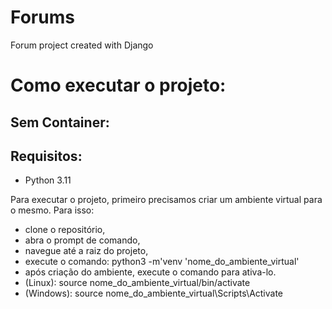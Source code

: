 # Forums
Forum project created with Django

# Como executar o projeto:

## Sem Container:

## Requisitos:
- Python 3.11

Para executar o projeto, primeiro precisamos criar um ambiente virtual para o mesmo. Para isso: 
- clone o repositório, 
- abra o prompt de comando,
- navegue até a raiz do projeto,
- execute o comando: python3 -m'venv 'nome_do_ambiente_virtual'
- após criação do ambiente, execute o comando para ativa-lo.
- (Linux): source nome_do_ambiente_virtual/bin/activate
- (Windows): source nome_do_ambiente_virtual\Scripts\Activate